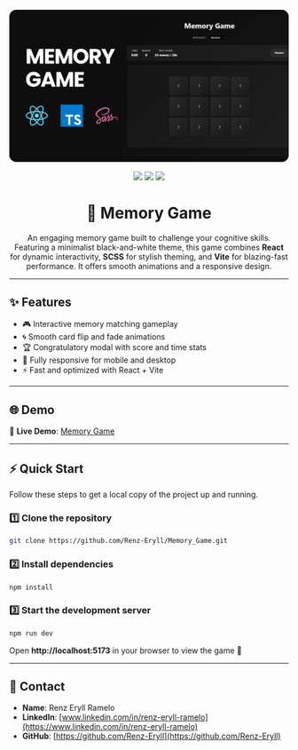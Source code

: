 <p align="center">
  <img src="./public/memoryGame-thumbnail.svg" alt="Memory Game Thumbnail" width="800"/>
</p>

<p align="center">
  <img src="https://img.shields.io/badge/React-20232A?style=for-the-badge&logo=react&logoColor=61DAFB"/>
  <img src="https://img.shields.io/badge/Sass-CC6699?style=for-the-badge&logo=sass&logoColor=white"/>
  <img src="https://img.shields.io/badge/Vite-646CFF?style=for-the-badge&logo=vite&logoColor=white"/>
</p>

<h1 align="center">🧠 Memory Game</h1>

<p align="center">
  An engaging memory game built to challenge your cognitive skills. Featuring a minimalist black-and-white theme, this game combines <b>React</b> for dynamic interactivity, <b>SCSS</b> for stylish theming, and <b>Vite</b> for blazing-fast performance. It offers smooth animations and a responsive design.
</p>

---

## ✨ Features

- 🎮 Interactive memory matching gameplay
- 🌀 Smooth card flip and fade animations
- 🏆 Congratulatory modal with score and time stats
- 📱 Fully responsive for mobile and desktop
- ⚡ Fast and optimized with React + Vite

---

## 🌐 Demo

🔗 **Live Demo**: [Memory Game](https://memory-concentration-game.vercel.app)

---

## ⚡ Quick Start

Follow these steps to get a local copy of the project up and running.

### 1️⃣ Clone the repository

```bash
git clone https://github.com/Renz-Eryll/Memory_Game.git
```

### 2️⃣ Install dependencies

```bash
npm install
```

### 3️⃣ Start the development server

```bash
npm run dev
```

Open **http://localhost:5173** in your browser to view the game 🚀

---

## 📧 Contact

- **Name**: Renz Eryll Ramelo
- **LinkedIn**: [www.linkedin.com/in/renz-eryll-ramelo](https://www.linkedin.com/in/renz-eryll-ramelo)
- **GitHub**: [https://github.com/Renz-Eryll](https://github.com/Renz-Eryll)
